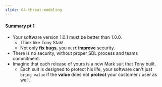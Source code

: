 ```yaml
---
slide: 04-threat-modeling
---
```


#### Summary pt 1

- Your software version 1.0.1 must be better than 1.0.0.
  - Think like Tony Stak!
  - Not only **fix bugs**, you `must` **improve** security.
- There is no security, without proper SDL process and teams commitment.
- Imagine that each release of yours is a new Mark suit that Tony built.
  - Each suit is designed to protect his life, your software can't just `bring value` if the **value** does not **protect** your customer / user as well.